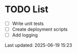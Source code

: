 # TODO List

- [ ] Write unit tests
- [ ] Create deployment scripts
- [ ] Add logging

Last updated: 2025-06-19 15:23
